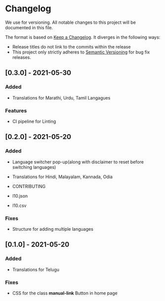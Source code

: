 # Changelog

We use for versioning.
All notable changes to this project will be documented in this file.

The format is based on [Keep a Changelog](https://keepachangelog.com/en/1.0.0/). It diverges in the following ways:

- Release titles do not link to the commits within the release
- This project only strictly adheres to [Semantic Versioning](https://semver.org/spec/v2.0.0.html) for bug fix releases.

## [0.3.0] - 2021-05-30

### Added

- Translations for Marathi, Urdu, Tamil Langagues

### Features

- CI pipeline for Linting

## [0.2.0] - 2021-05-20

### Added

- Language switcher pop-up(along with disclaimer to reset before switching languages)

- Translations for Hindi, Malayalam, Kannada, Odia

- CONTRIBUTING

- l10.json

- l10.csv

### Fixes

- Structure for adding multiple languages

## [0.1.0] - 2021-05-20

### Added

- Translations for Telugu

### Fixes

- CSS for the class **manual-link** Button in home page
